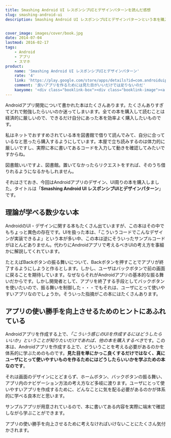 ```yaml
---
title: Smashing Android UI レスポンシブUIとデザインパターンを読んだ感想
slug: smashing-android-ui
description: Smashing Android UI レスポンシブUIとデザインパターンという本を購入しました。この本は、アプリの見た目のデザインについてだけでなく、アプリの使い勝手も含めたデザインの考え方を学べる良書になっています。


cover_image: images/cover/book.jpg
date: 2014-07-04
lastmod: 2016-02-17
tags: 
    - Android
    - アプリ
    - スマホ
product:
    name: 'Smashing Android UI レスポンシブUIとデザインパターン'
    rate: '4'
    link: 'https://play.google.com/store/apps/details?id=com.androiduipatterns.smashingandroidui.examples'
    comment: '良いアプリを作るためには見た目がいいだけでは足りないのだ'
    kaeyome: '<div class="booklink-box"><div class="booklink-image"><a href="http://www.amazon.co.jp/exec/obidos/asin/4844334514/illusionspace-22/" rel="nofollow" target="_blank"><img src="http://ecx.images-amazon.com/images/I/51IYNJe77iL._SL160_.jpg" style="border: none;" /></a></div><div class="booklink-info"><div class="booklink-name"><a href="http://www.amazon.co.jp/exec/obidos/asin/4844334514/illusionspace-22/" rel="nofollow" target="_blank">Smashing Android UI レスポンシブUIとデザインパターン</a><div class="booklink-powered-date">posted with <a href="http://yomereba.com" rel="nofollow" target="_blank">ヨメレバ</a></div></div><div class="booklink-detail">Juhani Lehtimaki インプレスジャパン 2013-08-26    </div><div class="booklink-link2"><div class="shoplinkamazon"><a href="http://www.amazon.co.jp/exec/obidos/asin/4844334514/illusionspace-22/" rel="nofollow" target="_blank" title="アマゾン" >Amazonで購入</a></div><div class="shoplinkrakuten"><a href="http://hb.afl.rakuten.co.jp/hgc/11acbc01.369b1bf6.11acbc02.cabf9fe9/?pc=http%3A%2F%2Fbooks.rakuten.co.jp%2Frb%2F12443641%2F%3Fscid%3Daf_ich_link_urltxt%26m%3Dhttp%3A%2F%2Fm.rakuten.co.jp%2Fev%2Fbook%2F" rel="nofollow" target="_blank" title="楽天ブックス" >楽天ブックスで購入</a></div>                                            </div></div><div class="booklink-footer"></div></div>'
---
```


Androidアプリ開発について書かれた本はたくさんあります。たくさんありすぎてどれで勉強したらいいのか迷ってしまいます。全ての本を購入して読むことは経済的に厳しいので、できるだけ自分にあった本を効率よく購入したいものです。

私はネットでおすすめされている本を図書館で借りて読んでみて、自分に合っているなと思ったら購入するようにしています。本屋で立ち読みするのは体力的に厳しいですし、実際に本に書いてあるコードを入力して動きを確認してみたいですからね。

図書館いいですよ、図書館。置いてなかったらリクエストをすれば、そのうち借りれるようになるかもしれません。

それはさておき、今回はAndroidアプリのデザイン、UI周りの本を購入しました。タイトルは「<strong>Smashing Android UI レスポンシブUIとデザインパターン</strong>」です。


## 理論が学べる数少ない本


AndroidのUI・デザインに関する本もたくさん出ていますが、この本はその中でもちょっと異色の存在です。UIを扱った本は、「こういうコードでこんなデザインが実装できるよ」という本が多い中、この本は逆にそういったサンプルコードがほとんどありません。代わりにAndroidアプリで考えるべきUIの考え方を事細かに解説してくれています。

たとえばBackボタンの振る舞いについて、Backボタンを押すことでアプリが終了するようにしようと作るとします。しかし、ユーザはバックボタンで前の画面に戻ることを期待しています。なぜならそれがAndroidアプリの基本的な振る舞いだからです。しかし開発者として、アプリを終了する手段としてバックボタンを使いたいので、振る舞いを制御した・・・でもそれは、ユーザにとって使いやすいアプリなのでしょうか。そういった指摘がこの本にはたくさんあります。


## アプリの使い勝手を向上させるためのヒントにあふれている


Androidアプリを作成する上で、<em>「こういう感じのUIを作成するにはどうしたらいいか」ということが知りたいだけであれば、他の本を購入するべき</em>です。この本は、Androidアプリを作成する上で、どういうことを考える必要があるのかを体系的に学ぶためのものです。<strong>見た目を単にかっこ良くするだけではなく、真にユーザにとって使いやすいものを作るためにはどうしたらいいかを学ぶための本なのです</strong>。

それは画面のデザインにとどまらず、ホームボタン、バックボタンの振る舞い、アプリ内のナビゲーション方法の考え方など多岐に渡ります。ユーザにとって使いやすいアプリを作成するために、どんなことに気を配る必要があるのかが体系的に学べる良本だと思います。

サンプルアプリが用意されているので、本に書いてある内容を実際に端末で確認しながら学ぶことができます。

アプリの使い勝手を向上させるために考えなければいけないことにたくさん気付かされます。


  